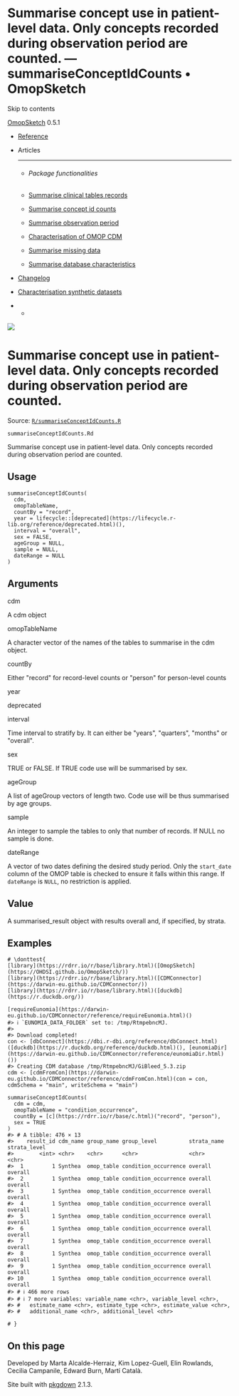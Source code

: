 # Summarise concept use in patient-level data. Only concepts recorded during observation period are counted. — summariseConceptIdCounts • OmopSketch

Skip to contents

[OmopSketch](../index.html) 0.5.1

  * [Reference](../reference/index.html)
  * Articles
    * * * *

    * ###### Package functionalities

    * [Summarise clinical tables records](../articles/summarise_clinical_tables_records.html)
    * [Summarise concept id counts](../articles/summarise_concept_id_counts.html)
    * [Summarise observation period](../articles/summarise_observation_period.html)
    * [Characterisation of OMOP CDM](../articles/characterisation.html)
    * [Summarise missing data](../articles/missing_data.html)
    * [Summarise database characteristics](../articles/database_characteristics.html)
  * [Changelog](../news/index.html)
  * [Characterisation synthetic datasets](https://dpa-pde-oxford.shinyapps.io/OmopSketchCharacterisation/)


  *   * [](https://github.com/OHDSI/OmopSketch/)



![](../logo.png)

# Summarise concept use in patient-level data. Only concepts recorded during observation period are counted.

Source: [`R/summariseConceptIdCounts.R`](https://github.com/OHDSI/OmopSketch/blob/main/R/summariseConceptIdCounts.R)

`summariseConceptIdCounts.Rd`

Summarise concept use in patient-level data. Only concepts recorded during observation period are counted.

## Usage
    
    
    summariseConceptIdCounts(
      cdm,
      omopTableName,
      countBy = "record",
      year = lifecycle::[deprecated](https://lifecycle.r-lib.org/reference/deprecated.html)(),
      interval = "overall",
      sex = FALSE,
      ageGroup = NULL,
      sample = NULL,
      dateRange = NULL
    )

## Arguments

cdm
    

A cdm object

omopTableName
    

A character vector of the names of the tables to summarise in the cdm object.

countBy
    

Either "record" for record-level counts or "person" for person-level counts

year
    

deprecated

interval
    

Time interval to stratify by. It can either be "years", "quarters", "months" or "overall".

sex
    

TRUE or FALSE. If TRUE code use will be summarised by sex.

ageGroup
    

A list of ageGroup vectors of length two. Code use will be thus summarised by age groups.

sample
    

An integer to sample the tables to only that number of records. If NULL no sample is done.

dateRange
    

A vector of two dates defining the desired study period. Only the `start_date` column of the OMOP table is checked to ensure it falls within this range. If `dateRange` is `NULL`, no restriction is applied.

## Value

A summarised_result object with results overall and, if specified, by strata.

## Examples
    
    
    # \donttest{
    [library](https://rdrr.io/r/base/library.html)([OmopSketch](https://OHDSI.github.io/OmopSketch/))
    [library](https://rdrr.io/r/base/library.html)([CDMConnector](https://darwin-eu.github.io/CDMConnector/))
    [library](https://rdrr.io/r/base/library.html)([duckdb](https://r.duckdb.org/))
    
    [requireEunomia](https://darwin-eu.github.io/CDMConnector/reference/requireEunomia.html)()
    #> ℹ `EUNOMIA_DATA_FOLDER` set to: /tmp/RtmpebncMJ.
    #> 
    #> Download completed!
    con <- [dbConnect](https://dbi.r-dbi.org/reference/dbConnect.html)([duckdb](https://r.duckdb.org/reference/duckdb.html)(), [eunomiaDir](https://darwin-eu.github.io/CDMConnector/reference/eunomiaDir.html)())
    #> Creating CDM database /tmp/RtmpebncMJ/GiBleed_5.3.zip
    cdm <- [cdmFromCon](https://darwin-eu.github.io/CDMConnector/reference/cdmFromCon.html)(con = con, cdmSchema = "main", writeSchema = "main")
    
    summariseConceptIdCounts(
      cdm = cdm,
      omopTableName = "condition_occurrence",
      countBy = [c](https://rdrr.io/r/base/c.html)("record", "person"),
      sex = TRUE
    )
    #> # A tibble: 476 × 13
    #>    result_id cdm_name group_name group_level          strata_name strata_level
    #>        <int> <chr>    <chr>      <chr>                <chr>       <chr>       
    #>  1         1 Synthea  omop_table condition_occurrence overall     overall     
    #>  2         1 Synthea  omop_table condition_occurrence overall     overall     
    #>  3         1 Synthea  omop_table condition_occurrence overall     overall     
    #>  4         1 Synthea  omop_table condition_occurrence overall     overall     
    #>  5         1 Synthea  omop_table condition_occurrence overall     overall     
    #>  6         1 Synthea  omop_table condition_occurrence overall     overall     
    #>  7         1 Synthea  omop_table condition_occurrence overall     overall     
    #>  8         1 Synthea  omop_table condition_occurrence overall     overall     
    #>  9         1 Synthea  omop_table condition_occurrence overall     overall     
    #> 10         1 Synthea  omop_table condition_occurrence overall     overall     
    #> # ℹ 466 more rows
    #> # ℹ 7 more variables: variable_name <chr>, variable_level <chr>,
    #> #   estimate_name <chr>, estimate_type <chr>, estimate_value <chr>,
    #> #   additional_name <chr>, additional_level <chr>
    
    # }
    
    

## On this page

Developed by Marta Alcalde-Herraiz, Kim Lopez-Guell, Elin Rowlands, Cecilia Campanile, Edward Burn, Martí Català.

Site built with [pkgdown](https://pkgdown.r-lib.org/) 2.1.3.
